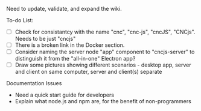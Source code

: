 Need to update, validate, and expand the wiki.

To-do List:
* [ ] Check for consistantcy with the name "cnc", "cnc-js", "cncJS", "CNCjs". Needs to be just "cncjs"
* [ ] There is a broken link in the Docker section.
* [ ] Consider naming the server node "app" component to "cncjs-server" to distinguish it from the "all-in-one" Electron app?
* [ ] Draw some pictures showing different scenarios - desktop app, server and client on same computer, server and client(s) separate

Documentation Issues
* Need a quick start guide for developers 
* Explain what node.js and npm are, for the benefit of non-programmers
